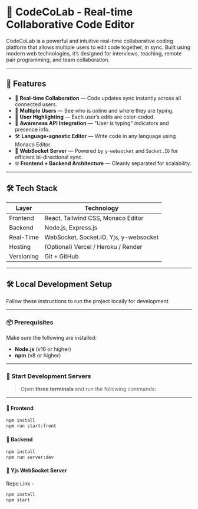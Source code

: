 # 🧠 CodeCoLab - Real-time Collaborative Code Editor

CodeCoLab is a powerful and intuitive real-time collaborative coding platform that allows multiple users to edit code together, in sync. Built using modern web technologies, it’s designed for interviews, teaching, remote pair programming, and team collaboration.

---

## 🚀 Features

- 🔁 **Real-time Collaboration** — Code updates sync instantly across all connected users.
- 👥 **Multiple Users** — See who is online and where they are typing.
- 🎨 **User Highlighting** — Each user’s edits are color-coded.
- 🧠 **Awareness API Integration** — "User is typing" indicators and presence info.
- 🛠️ **Language-agnostic Editor** — Write code in any language using Monaco Editor.
- 📡 **WebSocket Server** — Powered by `y-websocket` and `Socket.IO` for efficient bi-directional sync.
- 🌐 **Frontend + Backend Architecture** — Cleanly separated for scalability.

---

## 🛠️ Tech Stack

| Layer      | Technology                         |
|------------|-------------------------------------|
| Frontend   | React, Tailwind CSS, Monaco Editor  |
| Backend    | Node.js, Express.js                 |
| Real-Time  | WebSocket, Socket.IO, Yjs, y-websocket |
| Hosting    | (Optional) Vercel / Heroku / Render |
| Versioning | Git + GitHub                        |

---


## 🛠️ Local Development Setup

Follow these instructions to run the project locally for development.

---

### 📦 Prerequisites

Make sure the following are installed:

- **Node.js** (v16 or higher)
- **npm** (v8 or higher)

---

### 🚀 Start Development Servers

> Open **three terminals** and run the following commands:

---

#### 🔹 Frontend

```bash
npm install
npm run start:front
```

#### 🔹 Backend

```bash
npm install
npm run server:dev
```


#### 🔹 Yjs WebSocket Server
Repo Link - 

```bash
npm install
npm start
```
